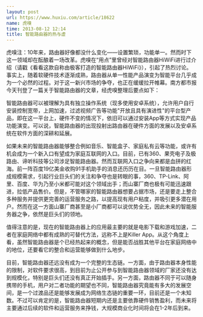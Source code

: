 ```yaml
---
layout: post
url: https://www.huxiu.com/article/18622
name: 虎嗅
time: 2013-08-12 12:14
title: 智能路由器的热与虚
---
```

虎嗅注：10年来，路由器好像都没什么变化——设置繁琐，功能单一。然而时下这一领域却在酝酿着一场改革。虎嗅在“用点”里曾经对智能路由器HiWiFi进行过介绍（请戳《看看这款自称由极客打造的智能路由器HiWiFi》），引起了热烈讨论。事实上，随着软硬件技术逐渐成熟，路由器从单一性能产品演变为智能平台几乎成为一个必然的过程。对于这一新兴市场的争夺，也正在缓缓拉开帷幕。南方都市报今天刊登了一篇关于智能路由器的文章，经虎嗅整理后要点如下：

智能路由器可以被理解为具有独立操作系统（现多使用安卓系统），允许用户自行安装控制宽带，上网加速，过滤视频广告等功能"开放且具有演进性"的平台型产品，即在这一平台上，硬件不变的情况下，依旧可以通过安装App等方式实现产品功能演变。可以说，智能路由器的出现投射出路由器在硬件方面的发展以及安卓系统在软件方面的深耕和延展。

如果未来的智能路由器能够整合例如音乐、智能盒子、家庭私有云等功能，或许有机会成为一个新入口有望成为家庭互联网的入口。目前，已有360、果壳电子及极路由、谛听科技等公司涉足智能路由器。然而互联网入口之争向来都是血拼的红海。前一阵百度19亿美金收购91手机助手的消息还历历在目。一旦智能路由器形成规模需求，引起行业巨头们的关注和争夺也是转眼的事，360、TP-Link、阿里、百度、华为乃至小米都可能对这个领域出手；而山寨厂商也极有可能迅速跟进，拉低产品售价。但是，不管哪家的智能路由器想要占据市场，还是要走上整合多种服务并提供更完善的运营服务之路，以提高现有用户粘度，并吸引更多潜在用户。然而在这一方面山寨厂商甚至是小厂商都可以说优势全无，因此未来的智能服务器之争，依然是巨头们的领地。

值得注意的是，现在的智能路由器上的应用最主要的就是电影下载和游戏加速，二者在家庭网络中都有成熟的可替代方法，远称不上是Killer App。从这个角度上看，虽然智能路由器是个已经热起来的概念，但是能否战胜其他平台在家庭网络中的地位，还要看它的整合和运营能够做到什么地步。

目前，智能路由器还远没有成为一个完整的生态链。一方面，由于路由器本身性能的限制，对软件要求很高，到目前为止公开参与到智能路由器领域的厂家还没有达到规模化，特别是巨头们还没有真正开始插手。另一方面，路由器不同于可以随身携带的手机，用户对二者功能的期望也不同，智能路由器究竟能有多大的发展空间，是一个过渡品还是能够发展成为网络生态链的重要一环，目前还是一个未知数。不过可以肯定的是，智能路由器短期内还是主要依靠硬件销售盈利，而未来将主要通过后续的软件和运营服务来挣钱，大规模商业化时间将会在1-2年后到来。

